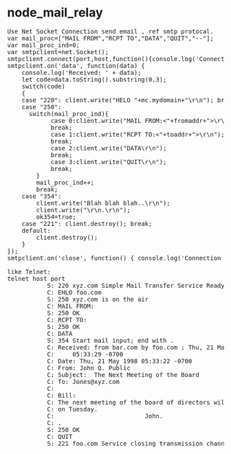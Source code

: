 # node_mail_relay
<pre>
Use Net Socket Connection send email , ref smtp protocal.
var mail_proc=["MAIL FROM","RCPT TO","DATA","QUIT","--"];
var mail_proc_ind=0;
var smtpclient=net.Socket();
smtpclient.connect(port,host,function(){console.log('Connected');});
smtpclient.on('data', function(data) {
    console.log('Received: ' + data);
    let code=data.toString().substring(0,3);
    switch(code)
    {
    case "220": client.write("HELO "+mc.mydomain+"\r\n"); break;
    case "250": 
      switch(mail_proc_ind){
            case 0:client.write("MAIL FROM:<"+fromaddr+">\r\n");
            break;
            case 1:client.write("RCPT TO:<"+toaddr+">\r\n");
            break;
            case 2:client.write("DATA\r\n");
            break;
            case 3:client.write("QUIT\r\n");
            break;
        }
        mail_proc_ind++;
        break;
    case "354": 
        client.write("Blah blah blah..\r\n");
        client.write("\r\n.\r\n");
        ok354=true;
    case "221": client.destroy(); break;
    default:
        client.destroy();
    }
});
smtpclient.on('close', function() {	console.log('Connection closed');});

like Telnet:
telnet host port
           S: 220 xyz.com Simple Mail Transfer Service Ready
           C: EHLO foo.com
           S: 250 xyz.com is on the air
           C: MAIL FROM:<JQP@bar.com>
           S: 250 OK
           C: RCPT TO:<Jones@XYZ.COM>
           S: 250 OK
           C: DATA
           S: 354 Start mail input; end with <CRLF>.<CRLF>
           C: Received: from bar.com by foo.com ; Thu, 21 May 1998
           C:     05:33:29 -0700
           C: Date: Thu, 21 May 1998 05:33:22 -0700
           C: From: John Q. Public <JQP@bar.com>
           C: Subject:  The Next Meeting of the Board
           C: To: Jones@xyz.com
           C:
           C: Bill:
           C: The next meeting of the board of directors will be
           C: on Tuesday.
           C:                         John.
           C: .
           S: 250 OK
           C: QUIT
           S: 221 foo.com Service closing transmission channel

